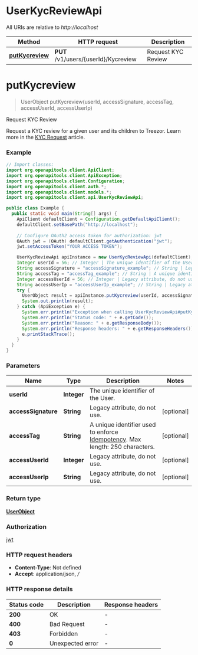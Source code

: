 # UserKycReviewApi

All URIs are relative to *http://localhost*

| Method | HTTP request | Description |
|------------- | ------------- | -------------|
| [**putKycreview**](UserKycReviewApi.md#putKycreview) | **PUT** /v1/users/{userId}/Kycreview | Request KYC Review |


<a id="putKycreview"></a>
# **putKycreview**
> UserObject putKycreview(userId, accessSignature, accessTag, accessUserId, accessUserIp)

Request KYC Review

Request a KYC review for a given user and its children to Treezor. Learn more in the [KYC Request](/guide/user-verification/kyc-request.html) article. 

### Example
```java
// Import classes:
import org.openapitools.client.ApiClient;
import org.openapitools.client.ApiException;
import org.openapitools.client.Configuration;
import org.openapitools.client.auth.*;
import org.openapitools.client.models.*;
import org.openapitools.client.api.UserKycReviewApi;

public class Example {
  public static void main(String[] args) {
    ApiClient defaultClient = Configuration.getDefaultApiClient();
    defaultClient.setBasePath("http://localhost");
    
    // Configure OAuth2 access token for authorization: jwt
    OAuth jwt = (OAuth) defaultClient.getAuthentication("jwt");
    jwt.setAccessToken("YOUR ACCESS TOKEN");

    UserKycReviewApi apiInstance = new UserKycReviewApi(defaultClient);
    Integer userId = 56; // Integer | The unique identifier of the User.
    String accessSignature = "accessSignature_example"; // String | Legacy attribute, do not use. 
    String accessTag = "accessTag_example"; // String | A unique identifier used to enforce [Idempotency](/guide/api-basics/idempotency.html). Max length: 250 characters. 
    Integer accessUserId = 56; // Integer | Legacy attribute, do not use. 
    String accessUserIp = "accessUserIp_example"; // String | Legacy attribute, do not use. 
    try {
      UserObject result = apiInstance.putKycreview(userId, accessSignature, accessTag, accessUserId, accessUserIp);
      System.out.println(result);
    } catch (ApiException e) {
      System.err.println("Exception when calling UserKycReviewApi#putKycreview");
      System.err.println("Status code: " + e.getCode());
      System.err.println("Reason: " + e.getResponseBody());
      System.err.println("Response headers: " + e.getResponseHeaders());
      e.printStackTrace();
    }
  }
}
```

### Parameters

| Name | Type | Description  | Notes |
|------------- | ------------- | ------------- | -------------|
| **userId** | **Integer**| The unique identifier of the User. | |
| **accessSignature** | **String**| Legacy attribute, do not use.  | [optional] |
| **accessTag** | **String**| A unique identifier used to enforce [Idempotency](/guide/api-basics/idempotency.html). Max length: 250 characters.  | [optional] |
| **accessUserId** | **Integer**| Legacy attribute, do not use.  | [optional] |
| **accessUserIp** | **String**| Legacy attribute, do not use.  | [optional] |

### Return type

[**UserObject**](UserObject.md)

### Authorization

[jwt](../README.md#jwt)

### HTTP request headers

 - **Content-Type**: Not defined
 - **Accept**: application/json, */*

### HTTP response details
| Status code | Description | Response headers |
|-------------|-------------|------------------|
| **200** | OK |  -  |
| **400** | Bad Request |  -  |
| **403** | Forbidden |  -  |
| **0** | Unexpected error |  -  |


